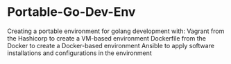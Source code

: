 # Portable-Go-Dev-Env
Creating a portable environment for golang development with:
  Vagrant from the Hashicorp to create a VM-based environment
  Dockerfile from the Docker to create a Docker-based environment
  Ansible to apply software installations and configurations in the environment
